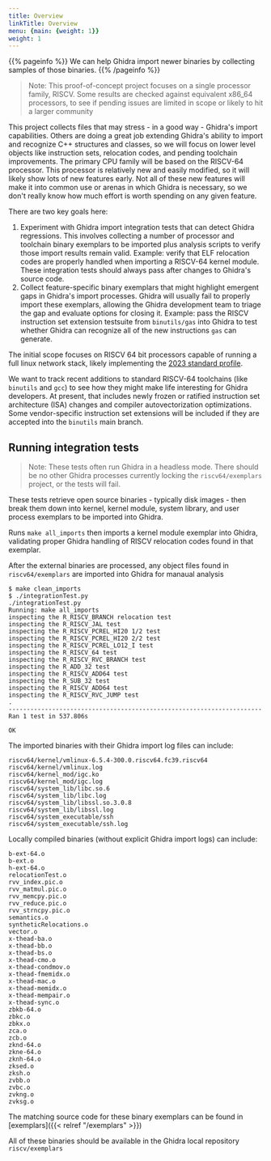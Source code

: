 ```yaml
---
title: Overview
linkTitle: Overview
menu: {main: {weight: 1}}
weight: 1
---
```


{{% pageinfo %}}
We can help Ghidra import newer binaries by collecting samples of those binaries.
{{% /pageinfo %}}

>Note: This proof-of-concept project focuses on a single processor family, RISCV.
>      Some results are checked against equivalent x86_64 processors, to see if pending
>      issues are limited in scope or likely to hit a larger community

This project collects files that may stress - in a good way - Ghidra's import capabilities.
Others are doing a great job extending Ghidra's ability to import
and recognize C++ structures and classes, so we will focus on lower level objects
like instruction sets, relocation codes, and pending toolchain improvements.
The primary CPU family will be based on
the RISCV-64 processor.  This processor is relatively new and easily modified, so
it will likely show lots of new features early.  Not all of these new features will
make it into common use or arenas in which Ghidra is necessary, so we don't really
know how much effort is worth spending on any given feature.

There are two key goals here:

1. Experiment with Ghidra import integration tests that can detect Ghidra regressions.  This involves collecting
   a number of processor and toolchain binary exemplars to be imported plus analysis scripts to verify those import results
   remain valid.  Example: verify that ELF relocation codes are properly handled when importing a RISCV-64 kernel
   module.  These integration tests should always pass after changes to Ghidra's source code.
2. Collect feature-specific binary exemplars that might highlight emergent gaps in
   Ghidra's import processes.  Ghidra will usually
   fail to properly import these exemplars, allowing the Ghidra development team to triage the gap and evaluate options for closing
   it.  Example: pass the RISCV instruction set extension testsuite from `binutils/gas` into Ghidra to test whether Ghidra can
   recognize all of the new instructions `gas` can generate.

The initial scope focuses on RISCV 64 bit processors capable of running a full linux network stack, likely implementing
the [2023 standard profile](https://github.com/riscv/riscv-profiles/blob/main/rva23-profile.adoc).

We want to track recent additions to standard RISCV-64 toolchains (like `binutils` and `gcc`) to
see how they might make life interesting for Ghidra developers.  At present, that includes
newly frozen or ratified instruction set architecture (ISA) changes and compiler autovectorization
optimizations.  Some vendor-specific instruction set extensions will be included if they are accepted into
the `binutils` main branch.

## Running integration tests

>Note: These tests often run Ghidra in a headless mode.  There should be no other Ghidra
processes currently locking the `riscv64/exemplars` project, or the tests will fail.

These tests retrieve open source binaries - typically disk images - then break them down
into kernel, kernel module, system library, and user process exemplars to be imported into Ghidra.

Runs `make all_imports` then imports a kernel module exemplar into Ghidra, validating proper 
Ghidra handling of RISCV relocation codes found in that exemplar.

After the external binaries are processed, any object files found in `riscv64/exemplars` are imported into Ghidra
for manaual analysis

```console
$ make clean_imports
$ ./integrationTest.py
./integrationTest.py 
Running: make all_imports
inspecting the R_RISCV_BRANCH relocation test
inspecting the R_RISCV_JAL test
inspecting the R_RISCV_PCREL_HI20 1/2 test
inspecting the R_RISCV_PCREL_HI20 2/2 test
inspecting the R_RISCV_PCREL_LO12_I test
inspecting the R_RISCV_64 test
inspecting the R_RISCV_RVC_BRANCH test
inspecting the R_ADD_32 test
inspecting the R_RISCV_ADD64 test
inspecting the R_SUB_32 test
inspecting the R_RISCV_ADD64 test
inspecting the R_RISCV_RVC_JUMP test
.
----------------------------------------------------------------------
Ran 1 test in 537.806s

OK
```

The imported binaries with their Ghidra import log files can include:

```text
riscv64/kernel/vmlinux-6.5.4-300.0.riscv64.fc39.riscv64
riscv64/kernel/vmlinux.log
riscv64/kernel_mod/igc.ko
riscv64/kernel_mod/igc.log
riscv64/system_lib/libc.so.6
riscv64/system_lib/libc.log
riscv64/system_lib/libssl.so.3.0.8
riscv64/system_lib/libssl.log
riscv64/system_executable/ssh
riscv64/system_executable/ssh.log
```

Locally compiled binaries (without explicit Ghidra import logs) can include:

```text
b-ext-64.o
b-ext.o
h-ext-64.o
relocationTest.o
rvv_index.pic.o
rvv_matmul.pic.o
rvv_memcpy.pic.o
rvv_reduce.pic.o
rvv_strncpy.pic.o
semantics.o
syntheticRelocations.o
vector.o
x-thead-ba.o
x-thead-bb.o
x-thead-bs.o
x-thead-cmo.o
x-thead-condmov.o
x-thead-fmemidx.o
x-thead-mac.o
x-thead-memidx.o
x-thead-mempair.o
x-thead-sync.o
zbkb-64.o
zbkc.o
zbkx.o
zca.o
zcb.o
zknd-64.o
zkne-64.o
zknh-64.o
zksed.o
zksh.o
zvbb.o
zvbc.o
zvkng.o
zvksg.o
```

The matching source code for these binary exemplars can be found in [exemplars]({{< relref "/exemplars" >}})

All of these binaries should be available in the Ghidra local repository `riscv/exemplars`